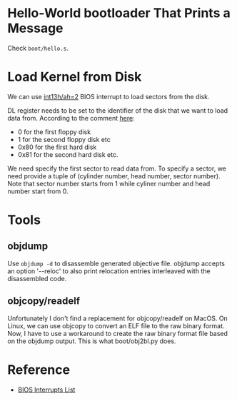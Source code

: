# Hello-World bootloader That Prints a Message
Check `boot/hello.s`.

# Load Kernel from Disk
We can use [int13h/ah=2](http://www.ablmcc.edu.hk/~scy/CIT/8086_bios_and_dos_interrupts.htm#int13h_02h) BIOS interrupt to load sectors from the disk.

DL register needs to be set to the identifier of the disk that we want to load data from. According to the comment [here](https://github.com/cfenollosa/os-tutorial/blob/master/07-bootsector-disk/boot_sect_disk.asm#L15):

- 0 for the first floppy disk
- 1 for the second floppy disk etc
- 0x80 for the first hard disk
- 0x81 for the second hard disk etc.

We need specify the first sector to read data from. To specify a sector, we need provide a tuple of (cylinder number, head number, sector number). Note that sector number starts from 1 while cyliner number and head number start from 0.

# Tools
## objdump
Use `objdump -d` to disassemble generated objective file. objdump accepts an option '--reloc' to also print relocation entries interleaved with the disassembled code.

## objcopy/readelf
Unfortunately I don't find a replacement for objcopy/readelf on MacOS. On Linux, we can use objcopy to convert an ELF file to the raw binary format. Now, I have to use a workaround to create the raw binary format file based on the objdump output. This is what boot/obj2bl.py does.

# Reference
- [BIOS Interrupts List](http://www.ablmcc.edu.hk/~scy/CIT/8086_bios_and_dos_interrupts.htm)
